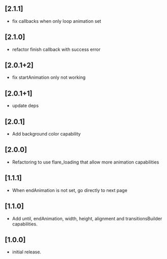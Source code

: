 ## [2.1.1]

- fix callbacks when only loop animation set

## [2.1.0]

- refactor finish callback with success error

## [2.0.1+2]

- fix startAnimation only not working

## [2.0.1+1]

- update deps

## [2.0.1] 

- Add background color capability

## [2.0.0] 

- Refactoring to use flare_loading that allow more animation capabilities

## [1.1.1] 

- When endAnimation is not set, go directly to next page

## [1.1.0] 

- Add until, endAnimation, width, height, alignment and transitionsBuilder capabilities.

## [1.0.0] 

- initial release.

